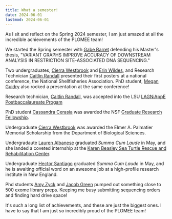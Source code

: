 ```yaml
---
title: What a semester!
date: 2024-06-01
lastmod: 2024-06-01
---
```


As I sit and reflect on the Spring 2024 semester, I am just amazed at all the incredible achievements of the PLOMEE team!  

We started the Spring semester with [Gabe Barret](/author/gabriel-barrett) defending his Master's thesis, "VARIANT GRAPHS IMPROVE ACCURACY OF DOWNSTREAM ANALYSIS
IN RESTRICTION SITE-ASSOCIATED DNA SEQUENCING."

Two undergraduates, [Cierra Westbrook](/author/cierra-westbrook) and [Erin Wildes](/author/erin-wildes), and Research Technician [Caitlin Randall](/author/caitlin-randall) presented their first posters at a national conference, the National Shellfisheries Association.  PhD student, [Megan Guidry](/author/megan-guidry) also rocked a presentation at the same conference!

Research technician, [Caitlin Randall](/author/caitlin-randall), was accepted into the LSU [LAGNiAppE Postbaccalaureate Progam ](https://www.lsu.edu/science/biosci/programs/postbacc-research/index.php)

PhD student [Cassandra Cerasia](/author/cassandra-cerasia) was awarded the NSF [Graduate Research Fellowship](https://www.nsfgrfp.org/).

Undergraduate [Cierra Westbrook](/author/cierra-westbrook) was awarded the Elmer A. Palmatier Memorial Scholarship from the Department of Biological Sciences.

Undergradaute [Lauren Albanese](/author/lauren-albanese) graduated *Summa Cum Laude* in May, and she landed a coveted internship at the [Karen Beasley Sea Turtle
Rescue and Rehabilitation Center](https://www.seaturtlehospital.org/).

Undergraduate [Hector Santiago](/author/hector-santiago) graduated *Summa Cum Laude* in May, and he is awaiting official word on an awesome job at a high-profile research institute in New England.

Phd students [Amy Zyck](/author/amy-zyck) and [Jacob Green](/author/jacob-green) pumped out something close to 500 exome library preps.  Keeping me busy submitting sequencing orders and finding hard drive space!

It's such a long list of achievements, and these are just the biggest ones.  I have to say that I am just so incredibly proud of the PLOMEE team! 
